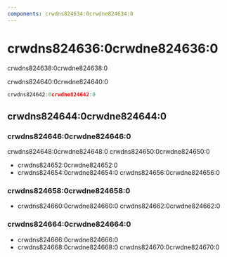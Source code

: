 ```yaml
---
components: crwdns824634:0crwdne824634:0
---
```

# crwdns824636:0crwdne824636:0

<p class="description">crwdns824638:0crwdne824638:0</p>

crwdns824640:0crwdne824640:0

```jsx
crwdns824642:0crwdne824642:0
```

## crwdns824644:0crwdne824644:0

### crwdns824646:0crwdne824646:0

crwdns824648:0crwdne824648:0 crwdns824650:0crwdne824650:0

- crwdns824652:0crwdne824652:0
- crwdns824654:0crwdne824654:0 crwdns824656:0crwdne824656:0

### crwdns824658:0crwdne824658:0

- crwdns824660:0crwdne824660:0 crwdns824662:0crwdne824662:0

### crwdns824664:0crwdne824664:0

- crwdns824666:0crwdne824666:0
- crwdns824668:0crwdne824668:0 crwdns824670:0crwdne824670:0